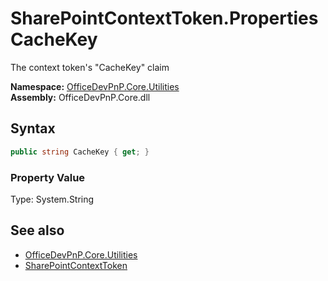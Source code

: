 # SharePointContextToken.Properties CacheKey
The context token's "CacheKey" claim  

**Namespace:** [OfficeDevPnP.Core.Utilities](OfficeDevPnP.Core.Utilities.md)  
**Assembly:** OfficeDevPnP.Core.dll  
## Syntax
```C#
public string CacheKey { get; }
```

### Property Value
Type: System.String  

## See also
- [OfficeDevPnP.Core.Utilities](OfficeDevPnP.Core.Utilities.md)
- [SharePointContextToken](OfficeDevPnP.Core.Utilities.SharePointContextToken.md) 
